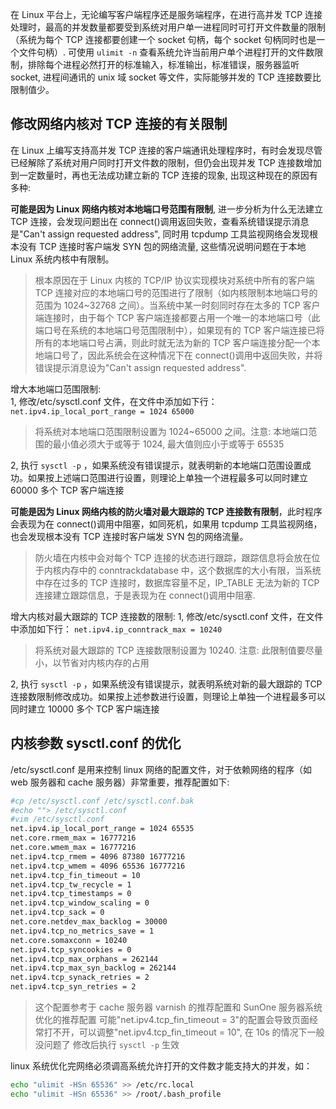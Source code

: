 在 Linux 平台上，无论编写客户端程序还是服务端程序，在进行高并发 TCP 连接处理时，最高的并发数量都要受到系统对用户单一进程同时可打开文件数量的限制（系统为每个 TCP 连接都要创建一个 socket 句柄，每个 socket 句柄同时也是一个文件句柄）. 可使用 `ulimit -n` 查看系统允许当前用户单个进程打开的文件数限制，排除每个进程必然打开的标准输入，标准输出，标准错误，服务器监听 socket, 进程间通讯的 unix 域 socket 等文件，实际能够并发的 TCP 连接数要比限制值少。

## 修改网络内核对 TCP 连接的有关限制

在 Linux 上编写支持高并发 TCP 连接的客户端通讯处理程序时，有时会发现尽管已经解除了系统对用户同时打开文件数的限制，但仍会出现并发 TCP 连接数增加到一定数量时，再也无法成功建立新的 TCP 连接的现象, 出现这种现在的原因有多种:

**可能是因为 Linux 网络内核对本地端口号范围有限制**, 进一步分析为什么无法建立 TCP 连接，会发现问题出在 connect()调用返回失败，查看系统错误提示消息是"Can't assign requested address", 同时用 tcpdump 工具监视网络会发现根本没有 TCP 连接时客户端发 SYN 包的网络流量, 这些情况说明问题在于本地 Linux 系统内核中有限制。

> 根本原因在于 Linux 内核的 TCP/IP 协议实现模块对系统中所有的客户端 TCP 连接对应的本地端口号的范围进行了限制（如内核限制本地端口号的范围为 1024~32768 之间）。当系统中某一时刻同时存在太多的 TCP 客户端连接时，由于每个 TCP 客户端连接都要占用一个唯一的本地端口号（此端口号在系统的本地端口号范围限制中），如果现有的 TCP 客户端连接已将所有的本地端口号占满，则此时就无法为新的 TCP 客户端连接分配一个本地端口号了，因此系统会在这种情况下在 connect()调用中返回失败，并将错误提示消息设为"Can't assign requested address".

增大本地端口范围限制:  
1, 修改/etc/sysctl.conf 文件，在文件中添加如下行： `net.ipv4.ip_local_port_range = 1024 65000`

> 将系统对本地端口范围限制设置为 1024~65000 之间。注意: 本地端口范围的最小值必须大于或等于 1024, 最大值则应小于或等于 65535

2, 执行 `sysctl -p` ，如果系统没有错误提示，就表明新的本地端口范围设置成功。如果按上述端口范围进行设置，则理论上单独一个进程最多可以同时建立 60000 多个 TCP 客户端连接

**可能是因为 Linux 网络内核的防火墙对最大跟踪的 TCP 连接数有限制**，此时程序会表现为在 connect()调用中阻塞，如同死机，如果用 tcpdump 工具监视网络，也会发现根本没有 TCP 连接时客户端发 SYN 包的网络流量。

> 防火墙在内核中会对每个 TCP 连接的状态进行跟踪，跟踪信息将会放在位于内核内存中的 conntrackdatabase 中，这个数据库的大小有限，当系统中存在过多的 TCP 连接时，数据库容量不足，IP_TABLE 无法为新的 TCP 连接建立跟踪信息，于是表现为在 connect()调用中阻塞.

增大内核对最大跟踪的 TCP 连接数的限制:
1, 修改/etc/sysctl.conf 文件，在文件中添加如下行： `net.ipv4.ip_conntrack_max = 10240`

> 将系统对最大跟踪的 TCP 连接数限制设置为 10240. 注意: 此限制值要尽量小，以节省对内核内存的占用

2, 执行 `sysctl -p` ，如果系统没有错误提示，就表明系统对新的最大跟踪的 TCP 连接数限制修改成功。如果按上述参数进行设置，则理论上单独一个进程最多可以同时建立 10000 多个 TCP 客户端连接

## 内核参数 sysctl.conf 的优化

/etc/sysctl.conf 是用来控制 linux 网络的配置文件，对于依赖网络的程序（如 web 服务器和 cache 服务器）非常重要，推荐配置如下:

```bash
#cp /etc/sysctl.conf /etc/sysctl.conf.bak
#echo ""> /etc/sysctl.conf
#vim /etc/sysctl.conf
net.ipv4.ip_local_port_range = 1024 65535
net.core.rmem_max = 16777216
net.core.wmem_max = 16777216
net.ipv4.tcp_rmem = 4096 87380 16777216
net.ipv4.tcp_wmem = 4096 65536 16777216
net.ipv4.tcp_fin_timeout = 10
net.ipv4.tcp_tw_recycle = 1
net.ipv4.tcp_timestamps = 0
net.ipv4.tcp_window_scaling = 0
net.ipv4.tcp_sack = 0
net.core.netdev_max_backlog = 30000
net.ipv4.tcp_no_metrics_save = 1
net.core.somaxconn = 10240
net.ipv4.tcp_syncookies = 0
net.ipv4.tcp_max_orphans = 262144
net.ipv4.tcp_max_syn_backlog = 262144
net.ipv4.tcp_synack_retries = 2
net.ipv4.tcp_syn_retries = 2
```

> 这个配置参考于 cache 服务器 varnish 的推荐配置和 SunOne 服务器系统优化的推荐配置
> 可能"net.ipv4.tcp_fin_timeout = 3"的配置会导致页面经常打不开，可以调整"net.ipv4.tcp_fin_timeout = 10", 在 10s 的情况下一般没问题了
> 修改后执行 `sysctl -p` 生效

linux 系统优化完网络必须调高系统允许打开的文件数才能支持大的并发，如：

```bash
echo "ulimit -HSn 65536" >> /etc/rc.local
echo "ulimit -HSn 65536" >> /root/.bash_profile
```
